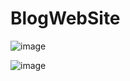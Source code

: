 # BlogWebSite

![image](https://github.com/farukEraslan/BlogWebsite/assets/106863120/056485a8-8eb7-4c3a-b3da-ca1d2179c327)

![image](https://github.com/farukEraslan/BlogWebsite/assets/106863120/020792f0-4520-46a1-a4b1-cd3a58ce5ef4)

